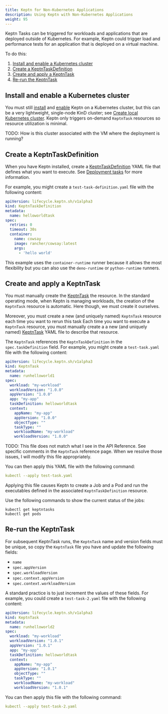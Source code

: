 ```yaml
---
title: Keptn for Non-Kubernetes Applications
description: Using Keptn with Non-Kubernetes Applications
weight: 95
---
```


Keptn Tasks can be triggered for workloads and applications
that are deployed outside of Kubernetes.
For example, Keptn could trigger load and performance tests
for an application that is deployed on a virtual machine.

To do this:

1. [Install and enable a Kubernetes cluster](#install-and-enable-a-kubernetes-cluster)
1. [Create a KeptnTaskDefinition](#create-a-keptntaskdefinition)
1. [Create and apply a KeptnTask](#create-and-apply-a-keptntask)
1. [Re-run the KeptnTask](#re-run-the-keptntask)

## Install and enable a Kubernetes cluster

You must still
[install](../install/install.md/#use-helm-chart)
and
[enable](../install/install.md/#enable-keptn-for-your-cluster)
Keptn on a Kubernetes cluster,
but this can be a very lightweight, single-node KinD cluster; see
[Create local Kubernetes cluster](../install/k8s.md/#create-local-kubernetes-cluster).
Keptn only triggers on-demand `KeptnTask` resources
so resource utilization is minimal.

TODO: How is this cluster associated with the VM
where the deployment is running?

## Create a KeptnTaskDefinition

When you have Keptn installed, create a
[KeptnTaskDefinition](../yaml-crd-ref/taskdefinition.md/)
YAML file that defines what you want to execute.
See
[Deployment tasks](../implementing/tasks/)
for more information.

For example, you might create a `test-task-definition.yaml` file
with the following content:

```yaml
apiVersion: lifecycle.keptn.sh/v1alpha3
kind: KeptnTaskDefinition
metadata:
  name: helloworldtask
spec:
  retries: 0
  timeout: 30s
  container:
    name: cowsay
    image: rancher/cowsay:latest
    args:
      - 'hello world'
```

This example uses the `container-runtime` runner
because it allows the most flexibility
but you can also use the `deno-runtime` or `python-runtime` runners.

## Create and apply a KeptnTask

You must manually create the
[KeptnTask](../yaml-crd-ref/task.md)
the resource.
In the standard operating mode, when Keptn is managing workloads,
the creation of the `KeptnTask` resource is automatic.
Here though, we must create it ourselves.

Moreover, you must create a new (and uniquely named)
`KeptnTask` resource
each time you want to rerun this task
Each time you want to execute a `KeptnTask` resource,
you must manually create a
a new (and uniquely named)
[KeptnTask](../yaml-crd-ref/task)
YAML file to describe that resource.

The `KeptnTask` references the `KeptnTaskDefinition`
in the `spec.taskDefinition` field.
For example, you might create a `test-task.yaml` file
with the following content:

```yaml
apiVersion: lifecycle.keptn.sh/v1alpha3
kind: KeptnTask
metadata:
  name: runhelloworld1
spec:
  workload: "my-workload"
  workloadVersion: "1.0.0"
  appVersion: "1.0.0"
  app: "my-app"
  taskDefinition: helloworldtask
  context:
    appName: "my-app"
    appVersion: "1.0.0"
    objectType: ""
    taskType: ""
    workloadName: "my-workload"
    workloadVersion: "1.0.0"
```

TODO: This file does not match what I see in the API Reference.
See specific comments in the `KeptnTask` reference page.
When we resolve those issues, I will modify this file appropriately.

You can then apply this YAML file with the following command:

```yaml
kubectl --apply test-task.yaml
```

Applying this file causes Keptn to create a Job and a Pod
and run the executables defined
in the associated `KeptnTaskDefinition` resource.

Use the following commands to show the current status of the jobs:

```shell
kubectl get keptntasks 
kubectl get pods
```

## Re-run the KeptnTask

For subsequent KeptnTask runs,
the `KeptnTask` name and version fields must be unique,
so copy the `KeptnTask` file you have and update the following fields:

- `name`
- `spec.appVersion`
- `spec.workloadVersion`
- `spec.context.appVersion`
- `spec.context.workloadVersion`

A standard practice is to just increment the values of these fields.
For example, you could create a `test-task-2.yaml` file
with the following content:

```yaml
apiVersion: lifecycle.keptn.sh/v1alpha3
kind: KeptnTask
metadata:
  name: runhelloworld2
spec:
  workload: "my-workload"
  workloadVersion: "1.0.1"
  appVersion: "1.0.1"
  app: "my-app"
  taskDefinition: helloworldtask
  context:
    appName: "my-app"
    appVersion: "1.0.1"
    objectType: ""
    taskType: ""
    workloadName: "my-workload"
    workloadVersion: "1.0.1"
```

You can then apply this file with the following command:

```yaml
kubectl --apply test-task-2.yaml
```
